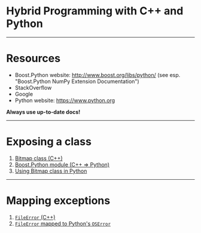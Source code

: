 # Hybrid Programming with C++ and Python

---

# Resources

* Boost.Python website: http://www.boost.org/libs/python/ (see esp. "Boost.Python NumPy Extension Documentation")
* StackOverflow
* Google
* Python website: https://www.python.org

**Always use up-to-date docs!**

---

# Exposing a class

1. [Bitmap class (C++)](https://github.com/dzhoshkun/cpp-py-example/blob/master/src/bitmap.h)
1. [Boost.Python module (C++ => Python)](https://github.com/dzhoshkun/cpp-py-example/blob/exposing-classes-directly/src/python.cpp)
1. [Using Bitmap class in Python](https://github.com/dzhoshkun/cpp-py-example/blob/master/ex/class.py)

---

# Mapping exceptions

1. [`FileError` (C++)](https://github.com/dzhoshkun/cpp-py-example/blob/master/src/except.h)
1. [`FileError` mapped to Python's `OSError`](https://github.com/dzhoshkun/cpp-py-example/blob/mapping-exceptions/src/python.cpp)
